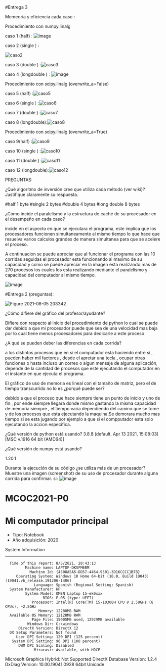 #Entrega 3

Memeoria y eficiencia cada caso :

Procedimiento con numpy.linalg 

caso 1 (half) :
 ![image](https://user-images.githubusercontent.com/62267612/129962945-e38c4d1e-2492-498d-a72b-f7ef10b3b2b7.png)




caso 2 (single ) :


![caso2](https://user-images.githubusercontent.com/62267612/129965084-346cf44d-f50a-40c0-b417-7679cd1a1164.png)


caso 3 (double ) :![caso3](https://user-images.githubusercontent.com/62267612/129965118-78171aca-6122-4d1f-b18b-9dec57bf7f25.png)


caso 4 (longdouble ) :
![image](https://user-images.githubusercontent.com/62267612/129963235-15a9e58d-7bc8-4545-9f03-5324da2d4c1b.png)

 

Procedimiento con scipy.linalg (overwrite_a=False)


caso 5 (half) :![caso5](https://user-images.githubusercontent.com/62267612/129965147-f1bbcac0-4751-4bc2-b10c-400bdc30da2b.png)


caso 6 (single ) :![caso6](https://user-images.githubusercontent.com/62267612/129965208-7bd8790e-b6f5-457e-ac98-490e308b5399.png)

caso 7 (double ) :![caso7](https://user-images.githubusercontent.com/62267612/129965224-2b0d8afd-9df1-40da-b804-cf7c8523a6b2.png)


caso 8 (longdouble):![caso8](https://user-images.githubusercontent.com/62267612/129965262-a78bc7d7-3303-427e-aa10-1d04c733d4ee.png)


Procedimiento con scipy.linalg (overwrite_a=True)


caso 9(half) :![caso9](https://user-images.githubusercontent.com/62267612/129965269-a8423fca-ee7d-448b-8293-48921c49de09.png)



caso 10 (single ) :![caso10](https://user-images.githubusercontent.com/62267612/129965280-b0a23cf6-ff48-4450-a206-7bcdd219ba3e.png)

caso 11 (double ) :![caso11](https://user-images.githubusercontent.com/62267612/129965287-57eb53f4-d33e-412c-bd99-0f3f46216150.png)


caso 12 (longdouble):![caso12](https://user-images.githubusercontent.com/62267612/129965339-e25240f0-9dd9-4463-8c50-da831753deb6.png)


PREGUNTAS:

¿Qué algoritmo de inversión cree que utiliza cada método (ver wiki)? Justifique claramente su respuesta. 

#half 1 byte
#single 2 bytes
#double 4 bytes
#long double 8 bytes



¿Como incide el paralelismo y la estructura de caché de su procesador en el desempeño en cada caso?

incide en el aspecto en que se ejecutara el programa, este implica que los procesadores funcionen simultaneamente al mismo tiempo lo que hace que resuelva varios calculos grandes de manera simultanea para que se acelere el proceso.

A continuacion se puede apreciar que al funcionar el programa con las 10 corridas seguidas el procesador esta funcionando al maximo de su capacidad y como se puede apreciar en la imagen esta realizando mas de 270 procesos los cuales los esta realizando mediante el paralelismo y capacidad del computador al mismo tiempo.

![image](https://user-images.githubusercontent.com/62267612/129967345-7b1a762b-4ae2-4f51-8bbf-1b3c3a005488.png)




#Entrega 2 (preguntas):




![Figure 2021-08-05 203342](https://user-images.githubusercontent.com/62267612/128441956-ece48267-172a-4725-89dc-667d455045b5.png)


¿Cómo difiere del gráfico del profesor/ayudante?

Difiere con respecto al inicio del procedimiento de python lo cual se puede dar debido a que mi procesador puede que sea de una velocidad mas baja por lo cual tiene menos procesadores para dedicarle a este proceso


¿A qué se pueden deber las diferencias en cada corrida?

a los distintos procesos que en si el computador esta haciendo entre si , pueden haber mil factores , desde el apretar una tecla , ocupar otras funciones o hasta incluso un correo o algun mensaje de alguna aplicación, depende de la cantidad de procesos que este ejecutando el computador en el instante en que ejecuta el programa.

El gráfico de uso de memoria es lineal con el tamaño de matriz, pero el de tiempo transcurrido no lo es ¿porqué puede ser?

debido a que el proceso que hace siempre tiene un punto de inicio y uno de fin , por ende siempre llegara donde mismo gastando la misma capacidad de memoria siempre , el tiempo varia dependiendo del camino que se tome y de los procesos que esta ejecutando la maquina.Se demorara mucho mas tiempo si se esta jugando por ejemplo a que si el compputador esta solo ejecutando la accion especifica.

¿Qué versión de python está usando?
3.8.8 (default, Apr 13 2021, 15:08:03) [MSC v.1916 64 bit (AMD64)]

¿Qué versión de numpy está usando?

1.20.1

Durante la ejecución de su código ¿se utiliza más de un procesador? Muestre una imagen (screenshot) de su uso de procesador durante alguna corrida para confirmar. 
si:
![image](https://user-images.githubusercontent.com/62267612/128537666-a5fbc2e1-2da6-43cb-a04b-6a200cde6cdc.png)










# MCOC2021-P0

# Mi computador principal

* Tipo: Notebook
* Año adquisición: 2020

System Information

------------------
      Time of this report: 8/5/2021, 20:43:13
             Machine name: LAPTOP-DKSFM6BM
               Machine Id: {4508A5A5-DD57-4464-9501-3D16CCCC1B7B}
         Operating System: Windows 10 Home 64-bit (10.0, Build 19043) (19041.vb_release.191206-1406)
                 Language: Spanish (Regional Setting: Spanish)
      System Manufacturer: HP
             System Model: OMEN Laptop 15-ek0xxx
                     BIOS: F.05 (type: UEFI)
                Processor: Intel(R) Core(TM) i5-10300H CPU @ 2.50GHz (8 CPUs), ~2.5GHz
                   Memory: 12288MB RAM
      Available OS Memory: 12128MB RAM
                Page File: 15005MB used, 12929MB available
              Windows Dir: C:\windows
          DirectX Version: DirectX 12
      DX Setup Parameters: Not found
         User DPI Setting: 120 DPI (125 percent)
       System DPI Setting: 96 DPI (100 percent)
          DWM DPI Scaling: Disabled
                 Miracast: Available, with HDCP
Microsoft Graphics Hybrid: Not Supported
 DirectX Database Version: 1.2.4
           DxDiag Version: 10.00.19041.0928 64bit Unicode







